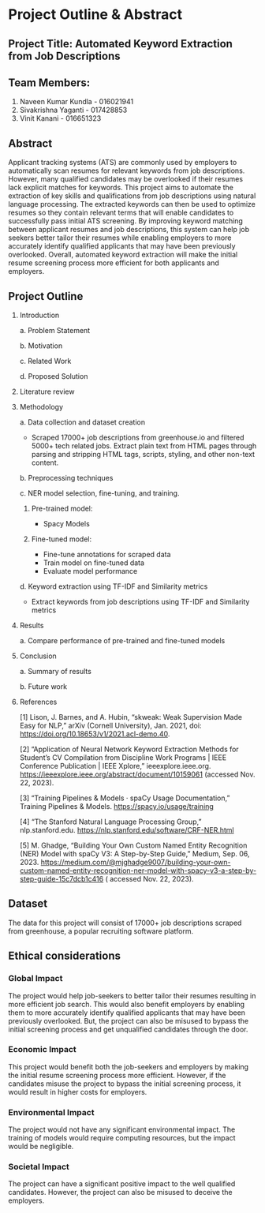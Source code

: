 # Project Outline & Abstract

## Project Title: Automated Keyword Extraction from Job Descriptions

## Team Members:

1. Naveen Kumar Kundla - 016021941
2. Sivakrishna Yaganti - 017428853
3. Vinit Kanani - 016651323

## Abstract

Applicant tracking systems (ATS) are commonly used by employers to automatically scan resumes for relevant keywords from
job descriptions. However, many qualified candidates may be overlooked if their resumes lack explicit matches for
keywords. This project aims to automate the extraction of key skills and qualifications from job descriptions using
natural language processing. The extracted keywords can then be used to optimize resumes so they contain relevant terms
that will enable candidates to successfully pass initial ATS screening. By improving keyword matching between applicant
resumes and job descriptions, this system can help job seekers better tailor their resumes while enabling employers to
more accurately identify qualified applicants that may have been previously overlooked. Overall, automated keyword
extraction will make the initial resume screening process more efficient for both applicants and employers.

## Project Outline

1. Introduction

   a. Problem Statement

   b. Motivation

   c. Related Work

   d. Proposed Solution

2. Literature review

3. Methodology

   a. Data collection and dataset creation
    * Scraped 17000+ job descriptions from greenhouse.io and filtered 5000+ tech related jobs.
      Extract plain text from HTML pages through parsing and stripping HTML tags, scripts, styling, and other non-text
      content.

   b. Preprocessing techniques

   c. NER model selection, fine-tuning, and training.

    1. Pre-trained model:
        - Spacy Models

    2. Fine-tuned model:
        - Fine-tune annotations for scraped data
        - Train model on fine-tuned data
        - Evaluate model performance
       
   d. Keyword extraction using TF-IDF and Similarity metrics
     - Extract keywords from job descriptions using TF-IDF and Similarity metrics

4. Results

   a. Compare performance of pre-trained and fine-tuned models

5. Conclusion

   a. Summary of results

   b. Future work

6. References

   [1] Lison, J. Barnes, and A. Hubin, “skweak: Weak Supervision Made Easy for NLP,” arXiv (Cornell University), Jan. 2021, doi: https://doi.org/10.18653/v1/2021.acl-demo.40.

   [2] “Application of Neural Network Keyword Extraction Methods for Student’s CV Compilation from Discipline Work Programs | IEEE Conference Publication | IEEE Xplore,” ieeexplore.ieee.org. https://ieeexplore.ieee.org/abstract/document/10159061 (accessed Nov. 22, 2023).

   [3] “Training Pipelines & Models · spaCy Usage Documentation,” Training Pipelines & Models. https://spacy.io/usage/training

   [4] “The Stanford Natural Language Processing Group,” nlp.stanford.edu. https://nlp.stanford.edu/software/CRF-NER.html

   [5] M. Ghadge, “Building Your Own Custom Named Entity Recognition (NER) Model with spaCy V3: A Step-by-Step Guide,”
   Medium, Sep. 06, 2023. https://medium.com/@mjghadge9007/building-your-own-custom-named-entity-recognition-ner-model-with-spacy-v3-a-step-by-step-guide-15c7dcb1c416 (
      accessed Nov. 22, 2023).

## Dataset

The data for this project will consist of 17000+ job descriptions scraped from greenhouse, a popular recruiting
software platform.

## Ethical considerations

### Global Impact

The project would help job-seekers to better tailor their resumes resulting in more efficient job search. This would
also benefit employers by enabling them to more accurately identify qualified applicants that may have been previously
overlooked. But, the project can also be misused to bypass the initial screening process and get unqualified candidates
through the door.

### Economic Impact

This project would benefit both the job-seekers and employers by making the initial resume screening process more
efficient. However, if the candidates misuse the project to bypass the initial screening process, it would result in
higher costs for employers.

### Environmental Impact

The project would not have any significant environmental impact. The training of models would require computing
resources, but the impact would be negligible.

### Societal Impact

The project can have a significant positive impact to the well qualified candidates. However, the project can also be
misused to deceive the employers.
